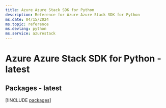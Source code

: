 ```yaml
---
title: Azure Azure Stack SDK for Python
description: Reference for Azure Azure Stack SDK for Python
ms.date: 04/15/2024
ms.topic: reference
ms.devlang: python
ms.service: azurestack
---
```

# Azure Azure Stack SDK for Python - latest
## Packages - latest
[!INCLUDE [packages](azure-stack-index.md)]